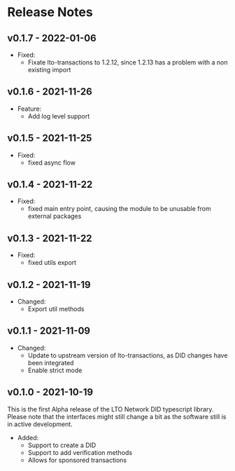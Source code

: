 # Release Notes
## v0.1.7 - 2022-01-06

- Fixed:
  - Fixate lto-transactions to 1.2.12, since 1.2.13 has a problem with a non existing import
  
## v0.1.6 - 2021-11-26

- Feature:
  - Add log level support

## v0.1.5 - 2021-11-25

- Fixed:
  - fixed async flow

## v0.1.4 - 2021-11-22

- Fixed:
  - fixed main entry point, causing the module to be unusable from external packages

## v0.1.3 - 2021-11-22

- Fixed:
  - fixed utils export
  
## v0.1.2 - 2021-11-19

- Changed:
  - Export util methods

## v0.1.1 - 2021-11-09

- Changed:
  - Update to upstream version of lto-transactions, as DID changes have been integrated
  - Enable strict mode

## v0.1.0 - 2021-10-19

This is the first Alpha release of the LTO Network DID typescript library. Please note that the interfaces might still change a bit as the software still is in active development.

- Added:
  * Support to create a DID
  * Support to add verification methods
  * Allows for sponsored transactions
